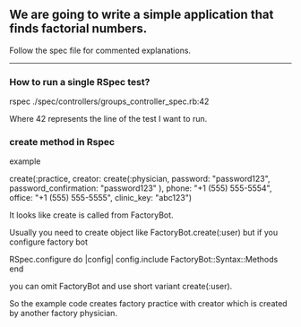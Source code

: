 ## We are going to write a simple application that finds factorial numbers.

Follow the spec file for commented explanations. 

-------------------------------

### How to run a single RSpec test?


rspec ./spec/controllers/groups_controller_spec.rb:42

Where 42 represents the line of the test I want to run.


### create method in Rspec

example 

create(:practice, creator: create(:physician, password: "password123", password_confirmation: "password123" ), phone: "+1 (555) 555-5554", office: "+1 (555) 555-5555", clinic_key: "abc123")

It looks like create is called from FactoryBot.

Usually you need to create object like FactoryBot.create(:user) but if you configure factory bot

RSpec.configure do |config|
  config.include FactoryBot::Syntax::Methods
end

you can omit FactoryBot and use short variant create(:user).

So the example code creates factory practice with creator which is created by another factory physician.

